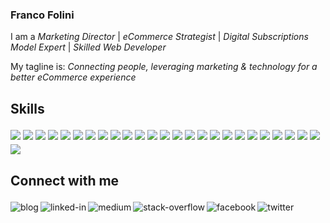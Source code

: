 ### Franco Folini

I am a _Marketing Director_ | _eCommerce Strategist_ | _Digital Subscriptions Model Expert_ | _Skilled Web Developer_

My tagline is: _Connecting people, leveraging marketing & technology for a better eCommerce experience_

## Skills
[<img style="margin-top:4px;" src="https://img.shields.io/badge/Wordpress-006b98?&logo=Wordpress&logoColor=white" />]()
[<img style="margin-top:4px;" src="https://img.shields.io/badge/Gutenberg-888?&logo=Gutenberg&logoColor=white" />]()
<img style="margin-top:4px;" src="https://img.shields.io/badge/TypeScript-888?&logo=TypeScript&logoColor=white" />
<img style="margin-top:4px;" src="https://img.shields.io/badge/JavaScript-888?&logo=Javascript&logoColor=white" />
<img style="margin-top:4px;" src="https://img.shields.io/badge/Google_Apps_Script-888?&logo=Google&logoColor=white" />
<img style="margin-top:4px;" src="https://img.shields.io/badge/HTML5-888?&logo=HTML5&logoColor=white" />
<img style="margin-top:4px;" src="https://img.shields.io/badge/CSS3-888?&logo=CSS3&logoColor=white" />
<img style="margin-top:4px;" src="https://img.shields.io/badge/LESS-888?&logo=LESS&logoColor=white" />
<img style="margin-top:4px;" src="https://img.shields.io/badge/Visual_Studio_Code-888?&logo=VisualStudioCode&logoColor=white" />
<img style="margin-top:4px;" src="https://img.shields.io/badge/Microsoft_SQL_Server-888?&logo=MicrosoftSQLServer&logoColor=white" />
<img style="margin-top:4px;" src="https://img.shields.io/badge/Google_Optimize-888?&logo=GoogleOptimize&logoColor=white" />
<img style="margin-top:4px;" src="https://img.shields.io/badge/Google_Sheets-888?&logo=GoogleSheets&logoColor=white" />
<img style="margin-top:4px;" src="https://img.shields.io/badge/Google_Ads-888?&logo=GoogleAds&logoColor=white" />
<img style="margin-top:4px;" src="https://img.shields.io/badge/LinkdedIn_Ads-888?&logo=linkedin&logoColor=white" />
<img style="margin-top:4px;" src="https://img.shields.io/badge/Facebook_Ads-888?&logo=facebook&logoColor=white" />
<img style="margin-top:4px;" src="https://img.shields.io/badge/Twitter_Ads-888?&logo=Twitter&logoColor=white" />
<img style="margin-top:4px;" src="https://img.shields.io/badge/Google_MyBusiness-888?&logo=GoogleMyBusiness&logoColor=white" />
<img style="margin-top:4px;" src="https://img.shields.io/badge/Google_TagManager-888?&logo=googletagmanager&logoColor=white" />
<img style="margin-top:4px;" src="https://img.shields.io/badge/Mailchimp-888?&logo=Mailchimp&logoColor=white" />
<img style="margin-top:4px;" src="https://img.shields.io/badge/Mailchimp_API-888?&logo=Mailchimp&logoColor=white" />
<img style="margin-top:4px;" src="https://img.shields.io/badge/Google_Analytics-888?&logo=GoogleAnalytics&logoColor=white" />
<img style="margin-top:4px;" src="https://img.shields.io/badge/Shopify-888?&logo=Shopify&logoColor=white" />
<img style="margin-top:4px;" src="https://img.shields.io/badge/SquareSpace-888?&logo=SquareSpace&logoColor=white" />
<img style="margin-top:4px;" src="https://img.shields.io/badge/Wix-888?&logo=Wix&logoColor=white" />
<img style="margin-top:4px;" src="https://img.shields.io/badge/Adobe_Photoshop-888?&logo=AdobePhotoshop&logoColor=white" />
<img style="margin-top:4px;" src="https://img.shields.io/badge/Adobe_Lightroom-888?&logo=AdobeLightroom&logoColor=white" />
<br/>

## Connect with me
[<img align="left" alt="blog" style="margin-top:4px;" src="https://img.shields.io/badge/blog-006b98?style=for-the-badge&logo=WordPress&logoColor=white">](https://francofolini.com/)
[<img align="left" alt="linked-in" style="margin-top:4px;" src="https://img.shields.io/badge/linkedin-%230077B5.svg?&style=for-the-badge&logo=linkedin&logoColor=white" />](https://www.linkedin.com/in/francofolini/)
[<img align="left" alt="medium" style="margin-top:4px;" src="https://img.shields.io/badge/medium-%2312100E.svg?&style=for-the-badge&logo=medium&logoColor=white" />](https://medium.com/@francofolini)
[<img align="left" alt="stack-overflow" style="margin-top:4px;" src="https://img.shields.io/badge/stack%20overflow-FE7A16?logo=stack-overflow&logoColor=white&style=for-the-badge" />](https://stackoverflow.com/users/1104196/francosf)
[<img align="left" alt="facebook" style="margin-top:4px;" src="https://img.shields.io/badge/facebook-%231877F2.svg?&style=for-the-badge&logo=facebook&logoColor=white" />](https://www.facebook.com/folini/)
[<img align="left" alt="twitter" style="margin-top:4px;" src="https://img.shields.io/badge/twitter-%231DA1F2.svg?&style=for-the-badge&logo=twitter&logoColor=white" />](https://twitter.com/FrancoFolini)


